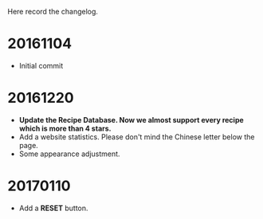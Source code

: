 Here record the changelog.

# 20161104

- Initial commit

# 20161220

- **Update the Recipe Database. Now we almost support every recipe which is more than 4 stars.**
- Add a website statistics. Please don't mind the Chinese letter below the page.
- Some appearance adjustment.

# 20170110

- Add a **RESET** button.
